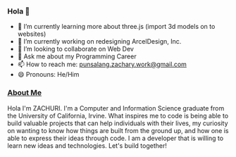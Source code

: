 ### Hola 👋

<!--
**zachuri/zachuri** is a ✨ _special_ ✨ repository because its `README.md` (this file) appears on your GitHub profile.

Here are some ideas to get you started:
-->

- 🌱 I’m currently learning more about three.js (import 3d models on to websites)
- 🔭 I’m currently working on redesigning ArcelDesign, Inc.
- 👯 I’m looking to collaborate on Web Dev
- 💬 Ask me about my Programming Career
- 📫 How to reach me: punsalang.zachary.work@gmail.com
- 😄 Pronouns: He/Him

### [About Me](https://www.linkedin.com/in/zachary-punsalang-1b0b99194/)
Hola I'm ZACHURI. I'm a Computer and Information Science graduate from the University of California, Irvine. What inspires me to code is being able to build valuable projects that can help individuals with their lives, my curiosity on wanting to know how things are built from the ground up, and how one is able to express their ideas through code. I am a developer that is willing to learn new ideas and technologies. Let's build together!
